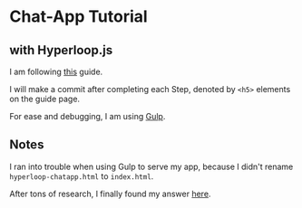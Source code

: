 # Chat-App Tutorial
## with Hyperloop.js

I am following [this][1] guide.

I will make a commit after completing each Step, denoted by `<h5>` elements on the guide page.
 
For ease and debugging, I am using [Gulp][2].

## Notes
I ran into trouble when using Gulp to serve my app, because I didn't rename `hyperloop-chatapp.html` to `index.html`.

After tons of research, I finally found my answer [here][3].

[1]: http://ruby-hyperloop.io/tutorials/hyperloopjs/chatapp/
[2]: http://gulpjs.com
[3]: https://browsersync.io/docs/options#option-server
